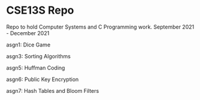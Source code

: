 # CSE13S Repo

Repo to hold Computer Systems and C Programming work.
September 2021 - December 2021



asgn1: Dice Game

asgn3: Sorting Algorithms

asgn5: Huffman Coding

asgn6: Public Key Encryption

asgn7: Hash Tables and Bloom Filters
